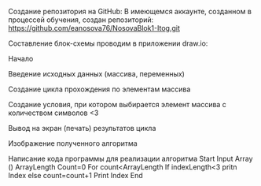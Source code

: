 Создание репозитория на GitHub:
В имеющемся аккаунте, созданном в процессей обучения, создан репозиторий:
https://github.com/eanosova76/NosovaBlok1-Itog.git

Составление блок-схемы проводим в приложении draw.io:

Начало

Введение исходных данных (массива, переменных)

Создание цикла прохождения по элементам массива

Создание условия, при котором выбирается элемент массива с количеством символов <3

Вывод на экран (печать) результатов цикла

Изображение полученного алгоритма

Написание кода программы для реализации алгоритма
Start
Input Array ()
ArrayLength
Count=0
For count<ArrayLength
    If indexLength<3
        pritn Index
    else count=count+1
Print Index
End
